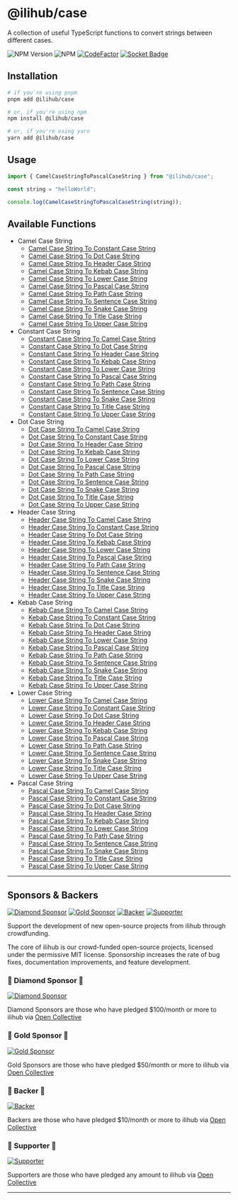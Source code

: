 # @ilihub/case

A collection of useful TypeScript functions to convert strings between different cases.

![NPM Version](https://img.shields.io/npm/v/%40ilihub%2Fcase?color=33cd56&logo=npm)
![NPM](https://img.shields.io/npm/l/%40ilihub%2Fcase)
[![CodeFactor](https://www.codefactor.io/repository/github/ilihub/npm/badge)](https://www.codefactor.io/repository/github/ilihub/npm)
[![Socket Badge](https://socket.dev/api/badge/npm/package/@ilihub/case)](https://socket.dev/npm/package/@ilihub/case)

## Installation

```bash
# if you're using pnpm
pnpm add @ilihub/case

# or, if you're using npm
npm install @ilihub/case

# or, if you're using yarn
yarn add @ilihub/case
```

## Usage

```javascript
import { CamelCaseStringToPascalCaseString } from "@ilihub/case";

const string = "helloWorld";

console.log(CamelCaseStringToPascalCaseString(string));
```

## Available Functions

- Camel Case String
  - [Camel Case String To Constant Case String](https://www.npmjs.com/package/@ilihub/camel-case-string-to-constant-case-string)
  - [Camel Case String To Dot Case String](https://www.npmjs.com/package/@ilihub/camel-case-string-to-dot-case-string)
  - [Camel Case String To Header Case String](https://www.npmjs.com/package/@ilihub/camel-case-string-to-header-case-string)
  - [Camel Case String To Kebab Case String](https://www.npmjs.com/package/@ilihub/camel-case-string-to-kebab-case-string)
  - [Camel Case String To Lower Case String](https://www.npmjs.com/package/@ilihub/camel-case-string-to-lower-case-string)
  - [Camel Case String To Pascal Case String](https://www.npmjs.com/package/@ilihub/camel-case-string-to-pascal-case-string)
  - [Camel Case String To Path Case String](https://www.npmjs.com/package/@ilihub/camel-case-string-to-path-case-string)
  - [Camel Case String To Sentence Case String](https://www.npmjs.com/package/@ilihub/camel-case-string-to-sentence-case-string)
  - [Camel Case String To Snake Case String](https://www.npmjs.com/package/@ilihub/camel-case-string-to-snake-case-string)
  - [Camel Case String To Title Case String](https://www.npmjs.com/package/@ilihub/camel-case-string-to-title-case-string)
  - [Camel Case String To Upper Case String](https://www.npmjs.com/package/@ilihub/camel-case-string-to-upper-case-string)
- Constant Case String
  - [Constant Case String To Camel Case String](https://www.npmjs.com/package/@ilihub/constant-case-string-to-camel-case-string)
  - [Constant Case String To Dot Case String](https://www.npmjs.com/package/@ilihub/constant-case-string-to-dot-case-string)
  - [Constant Case String To Header Case String](https://www.npmjs.com/package/@ilihub/constant-case-string-to-header-case-string)
  - [Constant Case String To Kebab Case String](https://www.npmjs.com/package/@ilihub/constant-case-string-to-kebab-case-string)
  - [Constant Case String To Lower Case String](https://www.npmjs.com/package/@ilihub/constant-case-string-to-lower-case-string)
  - [Constant Case String To Pascal Case String](https://www.npmjs.com/package/@ilihub/constant-case-string-to-pascal-case-string)
  - [Constant Case String To Path Case String](https://www.npmjs.com/package/@ilihub/constant-case-string-to-path-case-string)
  - [Constant Case String To Sentence Case String](https://www.npmjs.com/package/@ilihub/constant-case-string-to-sentence-case-string)
  - [Constant Case String To Snake Case String](https://www.npmjs.com/package/@ilihub/constant-case-string-to-snake-case-string)
  - [Constant Case String To Title Case String](https://www.npmjs.com/package/@ilihub/constant-case-string-to-title-case-string)
  - [Constant Case String To Upper Case String](https://www.npmjs.com/package/@ilihub/constant-case-string-to-upper-case-string)
- Dot Case String
  - [Dot Case String To Camel Case String](https://www.npmjs.com/package/@ilihub/dot-case-string-to-camel-case-string)
  - [Dot Case String To Constant Case String](https://www.npmjs.com/package/@ilihub/dot-case-string-to-constant-case-string)
  - [Dot Case String To Header Case String](https://www.npmjs.com/package/@ilihub/dot-case-string-to-header-case-string)
  - [Dot Case String To Kebab Case String](https://www.npmjs.com/package/@ilihub/dot-case-string-to-kebab-case-string)
  - [Dot Case String To Lower Case String](https://www.npmjs.com/package/@ilihub/dot-case-string-to-lower-case-string)
  - [Dot Case String To Pascal Case String](https://www.npmjs.com/package/@ilihub/dot-case-string-to-pascal-case-string)
  - [Dot Case String To Path Case String](https://www.npmjs.com/package/@ilihub/dot-case-string-to-path-case-string)
  - [Dot Case String To Sentence Case String](https://www.npmjs.com/package/@ilihub/dot-case-string-to-sentence-case-string)
  - [Dot Case String To Snake Case String](https://www.npmjs.com/package/@ilihub/dot-case-string-to-snake-case-string)
  - [Dot Case String To Title Case String](https://www.npmjs.com/package/@ilihub/dot-case-string-to-title-case-string)
  - [Dot Case String To Upper Case String](https://www.npmjs.com/package/@ilihub/dot-case-string-to-upper-case-string)
- Header Case String
  - [Header Case String To Camel Case String](https://www.npmjs.com/package/@ilihub/header-case-string-to-camel-case-string)
  - [Header Case String To Constant Case String](https://www.npmjs.com/package/@ilihub/header-case-string-to-constant-case-string)
  - [Header Case String To Dot Case String](https://www.npmjs.com/package/@ilihub/header-case-string-to-dot-case-string)
  - [Header Case String To Kebab Case String](https://www.npmjs.com/package/@ilihub/header-case-string-to-kebab-case-string)
  - [Header Case String To Lower Case String](https://www.npmjs.com/package/@ilihub/header-case-string-to-lower-case-string)
  - [Header Case String To Pascal Case String](https://www.npmjs.com/package/@ilihub/header-case-string-to-pascal-case-string)
  - [Header Case String To Path Case String](https://www.npmjs.com/package/@ilihub/header-case-string-to-path-case-string)
  - [Header Case String To Sentence Case String](https://www.npmjs.com/package/@ilihub/header-case-string-to-sentence-case-string)
  - [Header Case String To Snake Case String](https://www.npmjs.com/package/@ilihub/header-case-string-to-snake-case-string)
  - [Header Case String To Title Case String](https://www.npmjs.com/package/@ilihub/header-case-string-to-title-case-string)
  - [Header Case String To Upper Case String](https://www.npmjs.com/package/@ilihub/header-case-string-to-upper-case-string)
- Kebab Case String
  - [Kebab Case String To Camel Case String](https://www.npmjs.com/package/@ilihub/kebab-case-string-to-camel-case-string)
  - [Kebab Case String To Constant Case String](https://www.npmjs.com/package/@ilihub/kebab-case-string-to-constant-case-string)
  - [Kebab Case String To Dot Case String](https://www.npmjs.com/package/@ilihub/kebab-case-string-to-dot-case-string)
  - [Kebab Case String To Header Case String](https://www.npmjs.com/package/@ilihub/kebab-case-string-to-header-case-string)
  - [Kebab Case String To Lower Case String](https://www.npmjs.com/package/@ilihub/kebab-case-string-to-lower-case-string)
  - [Kebab Case String To Pascal Case String](https://www.npmjs.com/package/@ilihub/kebab-case-string-to-pascal-case-string)
  - [Kebab Case String To Path Case String](https://www.npmjs.com/package/@ilihub/kebab-case-string-to-path-case-string)
  - [Kebab Case String To Sentence Case String](https://www.npmjs.com/package/@ilihub/kebab-case-string-to-sentence-case-string)
  - [Kebab Case String To Snake Case String](https://www.npmjs.com/package/@ilihub/kebab-case-string-to-snake-case-string)
  - [Kebab Case String To Title Case String](https://www.npmjs.com/package/@ilihub/kebab-case-string-to-title-case-string)
  - [Kebab Case String To Upper Case String](https://www.npmjs.com/package/@ilihub/kebab-case-string-to-upper-case-string)
- Lower Case String
  - [Lower Case String To Camel Case String](https://www.npmjs.com/package/@ilihub/lower-case-string-to-camel-case-string)
  - [Lower Case String To Constant Case String](https://www.npmjs.com/package/@ilihub/lower-case-string-to-constant-case-string)
  - [Lower Case String To Dot Case String](https://www.npmjs.com/package/@ilihub/lower-case-string-to-dot-case-string)
  - [Lower Case String To Header Case String](https://www.npmjs.com/package/@ilihub/lower-case-string-to-header-case-string)
  - [Lower Case String To Kebab Case String](https://www.npmjs.com/package/@ilihub/lower-case-string-to-kebab-case-string)
  - [Lower Case String To Pascal Case String](https://www.npmjs.com/package/@ilihub/lower-case-string-to-pascal-case-string)
  - [Lower Case String To Path Case String](https://www.npmjs.com/package/@ilihub/lower-case-string-to-path-case-string)
  - [Lower Case String To Sentence Case String](https://www.npmjs.com/package/@ilihub/lower-case-string-to-sentence-case-string)
  - [Lower Case String To Snake Case String](https://www.npmjs.com/package/@ilihub/lower-case-string-to-snake-case-string)
  - [Lower Case String To Title Case String](https://www.npmjs.com/package/@ilihub/lower-case-string-to-title-case-string)
  - [Lower Case String To Upper Case String](https://www.npmjs.com/package/@ilihub/lower-case-string-to-upper-case-string)
- Pascal Case String
  - [Pascal Case String To Camel Case String](https://www.npmjs.com/package/@ilihub/pascal-case-string-to-camel-case-string)
  - [Pascal Case String To Constant Case String](https://www.npmjs.com/package/@ilihub/pascal-case-string-to-constant-case-string)
  - [Pascal Case String To Dot Case String](https://www.npmjs.com/package/@ilihub/pascal-case-string-to-dot-case-string)
  - [Pascal Case String To Header Case String](https://www.npmjs.com/package/@ilihub/pascal-case-string-to-header-case-string)
  - [Pascal Case String To Kebab Case String](https://www.npmjs.com/package/@ilihub/pascal-case-string-to-kebab-case-string)
  - [Pascal Case String To Lower Case String](https://www.npmjs.com/package/@ilihub/pascal-case-string-to-lower-case-string)
  - [Pascal Case String To Path Case String](https://www.npmjs.com/package/@ilihub/pascal-case-string-to-path-case-string)
  - [Pascal Case String To Sentence Case String](https://www.npmjs.com/package/@ilihub/pascal-case-string-to-sentence-case-string)
  - [Pascal Case String To Snake Case String](https://www.npmjs.com/package/@ilihub/pascal-case-string-to-snake-case-string)
  - [Pascal Case String To Title Case String](https://www.npmjs.com/package/@ilihub/pascal-case-string-to-title-case-string)
  - [Pascal Case String To Upper Case String](https://www.npmjs.com/package/@ilihub/pascal-case-string-to-upper-case-string)

---

<!-- sponsors_and_backers_section_start -->

## Sponsors & Backers

[![Diamond Sponsor][diamond_sponsor_img]][open_collective_url] [![Gold Sponsor][gold_sponsor_img]][open_collective_url] [![Backer][backer_img]][open_collective_url] [![Supporter][supporter_img]][open_collective_url]

Support the development of new open-source projects from ilihub through crowdfunding.

The core of ilihub is our crowd-funded open-source projects, licensed under the permissive MIT license. Sponsorship increases the rate of bug fixes, documentation improvements, and feature development.

### 🦄 Diamond Sponsor 🦄

[![Diamond Sponsor][diamond_sponsor_logo_img]][open_collective_url]

Diamond Sponsors are those who have pledged &#0036;100/month or more to ilihub via [Open Collective][open_collective_url]

### 💝 Gold Sponsor 💝

[![Gold Sponsor][gold_sponsor_logo_img]][open_collective_url]

Gold Sponsors are those who have pledged &#0036;50/month or more to ilihub via [Open Collective][open_collective_url]

### 🎁 Backer 🎁

[![Backer][backer_logo_img]][open_collective_url]

Backers are those who have pledged &#0036;10/month or more to ilihub via [Open Collective][open_collective_url]

### 🤝 Supporter 🤝

[![Supporter][supporter_logo_img]][open_collective_url]

Supporters are those who have pledged any amount to ilihub via [Open Collective][open_collective_url]

<!-- Reference Links -->

[open_collective_url]: https://opencollective.com/ilihub
[open_collective_img]: https://opencollective.com/ilihub/tiers/badge.svg
[diamond_sponsor_img]: https://opencollective.com/ilihub/tiers/diamond-sponsor/badge.svg?label=%F0%9F%A6%84%20Diamond%20Sponsor%20%F0%9F%A6%84&color=brightgreen
[diamond_sponsor_logo_img]: https://opencollective.com/ilihub/tiers/diamond-sponsor.svg?avatarHeight=96&width=600
[gold_sponsor_img]: https://opencollective.com/ilihub/tiers/sponsor/badge.svg?label=%F0%9F%92%9D%20Gold%20Sponsor%20%F0%9F%92%9D&color=brightgreen
[gold_sponsor_logo_img]: https://opencollective.com/ilihub/tiers/sponsor.svg?avatarHeight=70&width=600
[backer_img]: https://opencollective.com/ilihub/tiers/backer/badge.svg?label=%F0%9F%8E%81%20Backer%20%F0%9F%8E%81&color=brightgreen
[backer_logo_img]: https://opencollective.com/ilihub/tiers/backer.svg?avatarHeight=60&width=600
[supporter_img]: https://opencollective.com/ilihub/tiers/supporter/badge.svg?label=%F0%9F%A4%9D%20Supporter%20%F0%9F%A4%9D&color=brightgreen
[supporter_logo_img]: https://opencollective.com/ilihub/tiers/supporter.svg?avatarHeight=50&width=600

<!-- Reference Links End -->

<!-- sponsors_and_backers_section_end -->

---
